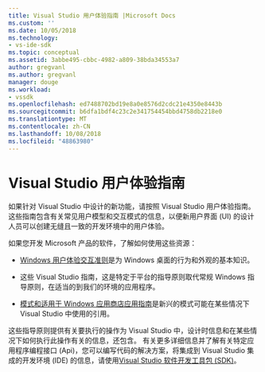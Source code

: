 ```yaml
---
title: Visual Studio 用户体验指南 |Microsoft Docs
ms.custom: ''
ms.date: 10/05/2018
ms.technology:
- vs-ide-sdk
ms.topic: conceptual
ms.assetid: 3abbe495-cbbc-4982-a809-38bda34553a7
author: gregvanl
ms.author: gregvanl
manager: douge
ms.workload:
- vssdk
ms.openlocfilehash: ed7488702bd19e8a0e8576d2cdc21e4350e8443b
ms.sourcegitcommit: b6dfa1bdf4c23c2e341754454bbd4758db2218e0
ms.translationtype: MT
ms.contentlocale: zh-CN
ms.lasthandoff: 10/08/2018
ms.locfileid: "48863980"
---
```

# <a name="visual-studio-user-experience-guidelines"></a>Visual Studio 用户体验指南
如果针对 Visual Studio 中设计的新功能，请按照 Visual Studio 用户体验指南。 这些指南包含有关常见用户模型和交互模式的信息，以便新用户界面 (UI) 的设计人员可以创建无缝且一致的开发环境中的用户体验。  
  
如果您开发 Microsoft 产品的软件，了解如何使用这些资源：
  
-   [Windows 用户体验交互准则](https://developer.microsoft.com/windows/desktop)是为 Windows 桌面的行为和外观的基本知识。  
  
-   这些 Visual Studio 指南，这是特定于平台的指导原则取代常规 Windows 指导原则，在适当的到我们的环境的应用程序。  
  
-   [模式和适用于 Windows 应用商店应用指南](https://dev.windows.com/en-us/design/interaction-ux)是新兴的模式可能在某些情况下 Visual Studio 中使用的引用。  
  
这些指导原则提供有关要执行的操作为 Visual Studio 中，设计时信息和在某些情况下如何执行此操作有关的信息，还包含。 有关更多详细信息并了解有关特定应用程序编程接口 (Api)，您可以编写代码的解决方案，将集成到 Visual Studio 集成的开发环境 (IDE) 的信息，请使用[Visual Studio 软件开发工具包 (SDK)](../visual-studio-sdk.md)。